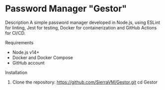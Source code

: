 # Password Manager "Gestor"

Description
A simple password manager developed in Node.js, using ESLint for linting, Jest for testing, Docker for containerization and GitHub Actions for CI/CD.

Requirements
- Node.js v14+
- Docker and Docker Compose
- GitHub account

Installation
1. Clone the repository:
   https://github.com/SierraVM/Gestor.git
   cd Gestor
